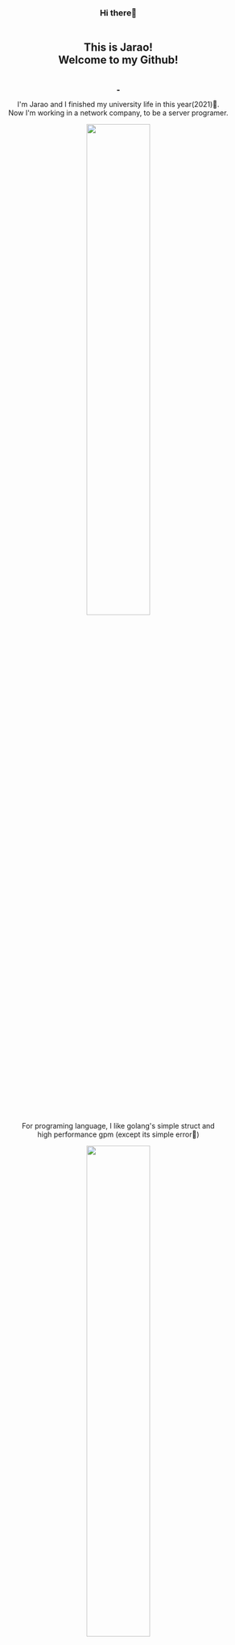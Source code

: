 <h3 align="center">Hi there👋</h3>
<div align="center">
    <img src="https://www.vectorlogo.zone/logos/golang/golang-horizontal.svg" alt="">
</div>
<h2 align="center">This is Jarao! <br>Welcome to my Github! <br><br>
    <div align="center">
        <a href="https://github.com/WROIATE">
            <img src="https://img.shields.io/badge/-Github-000?style=flat&logo=Github&logoColor=white" alt="">
        </a>
        <a href="https://space.bilibili.com/3074931"><img
                src="https://img.shields.io/badge/-Bilibili-blue?style=flat&logo=bilibili&logoColor=pink" alt=""></a>
    </div>
</h2>
<p align="center">I'm Jarao and I finished my university life in this year(2021)🎉.<br>
    Now I'm working in a network company, to be a server programer.</p>
<div align="center">
    <img width="50%" src="https://github-readme-stats.vercel.app/api?username=WROIATE&show_icons=true&theme=radical" />
</div>
<br>
<p align="center">For programing language, I like golang's simple struct and <br>high performance gpm
    (except its simple
    error🤣)</p>
<div align="center">
    <img width="50%"
        src="https://github-readme-stats.vercel.app/api/top-langs/?username=WROIATE&theme=radical&layout=compact&hide=html,css,stylus,less,scss,makefile">
</div>
<br>
<p align="center">
    I love Anime, Comic and some Games. I'm pleasure to <br>be your friend if you like these too🥰.
</p>
<div align="center">
    <img width="50%"
        src="https://user-images.githubusercontent.com/44677306/140898014-491b859d-1945-446c-854c-7da1e208fb2d.png">
</div>
